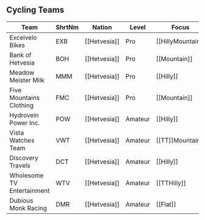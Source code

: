 ## Cycling Teams

| Team | ShrtNm | Nation | Level | Focus |
|-------|-------|---------|-------|-----|
| Excelvelo Bikes | EXB | [[Hetvesia]] | Pro | [[HillyMountain]]
| Bank of Hetvesia | BOH | [[Hetvesia]] | Pro | [[Mountain]]
| Meadow Meister Milk | MMM | [[Hetvesia]] | Pro | [[Hilly]]
| Five Mountains Clothing | FMC | [[Hetvesia]] | Pro | [[Mountain]]
| Hydrovein Power Inc. | POW | [[Hetvesia]] | Amateur | [[Hilly]]
| Vista Watches Team | VWT | [[Hetvesia]] | Amateur | [[TT]]Mountain
| Discovery Travels | DCT | [[Hetvesia]] | Amateur | [[Hilly]]
| Wholesome TV Entertainment | WTV | [[Hetvesia]] | Amateur | [[TTHilly]]
| Dubious Monk Racing | DMR | [[Hetvesia]] | Amateur | [[Flat]]
